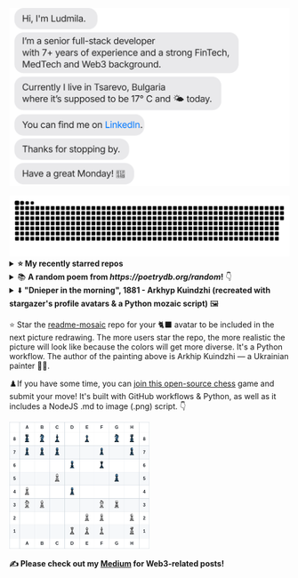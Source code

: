 [![](https://raw.githubusercontent.com/milaabl/milaabl/main/chat.svg)](https://www.linkedin.com/in/ludmila-a-dev/)

<!-- https://github.com/milaabl/milaabl/assets/86361434/c35b0e6f-acf0-435e-920d-b90faa4788ad -->

<img alt="Snake eating my contributions for breakfast🧉" src="https://raw.githubusercontent.com/milaabl/milaabl-readme/preview/github-contribution-grid-snake.svg" />

<details>
<summary>
  <strong>⭐ My recently starred repos </strong>
</summary>
  
<!-- Starred repos start -->
| Name | Url | Stars | Description |
| --- | --- |  --- |  --- |
| b-hristov/b-hristov|https://github.com/b-hristov/b-hristov|1||
| CloverGit/CloverGit|https://github.com/CloverGit/CloverGit|4||
| TatevKaren/TatevKaren-data-science-portfolio|https://github.com/TatevKaren/TatevKaren-data-science-portfolio|50|Data Science Portfolio of Tatev Karen Aslanyan including Case Studies and Research Projects that I have completed that solve business problems or introduce new products. Case Study papers, codes, and additional resources are all included.|
| PiotrRut/elonmusk-twitter-notifier|https://github.com/PiotrRut/elonmusk-twitter-notifier|59|AI driven e-mail notifier for tweets mentioning stock from Elon Musk 📈|
| Vendicated/Vencord|https://github.com/Vendicated/Vencord|5399|The cutest Discord client mod|
| yeoman/yo|https://github.com/yeoman/yo|3749|CLI tool for running Yeoman generators|
| matter-labs/zksync-era|https://github.com/matter-labs/zksync-era|1257|zkSync era|
| 0age/create2crunch|https://github.com/0age/create2crunch|388|A Rust program for finding salts that create gas-efficient Ethereum addresses via CREATE2.|
| joshstevens19/ethereum-multicall|https://github.com/joshstevens19/ethereum-multicall|314|Ability to call many ethereum constant function calls in 1 JSONRPC request|
| threshold-network/token-dashboard|https://github.com/threshold-network/token-dashboard|21||
| LimeChain/mongoose-immutable-plugin|https://github.com/LimeChain/mongoose-immutable-plugin|2|Mongoose plugin guarding fields from modifications|
| ankitects/anki|https://github.com/ankitects/anki|16091|Anki's shared backend and web components, and the Qt frontend|
| lightningnetwork/lnd|https://github.com/lightningnetwork/lnd|7312|Lightning Network Daemon ⚡️|
| CoNarrative/mongo-immutable|https://github.com/CoNarrative/mongo-immutable|10|Immutable MongoDB.|
| lightningdevkit/rust-lightning|https://github.com/lightningdevkit/rust-lightning|1038|A highly modular Bitcoin Lightning library written in Rust. It's rust-lightning, not Rusty's Lightning!|
| node-lightning/node-lightning|https://github.com/node-lightning/node-lightning|128|Bitcoin Lighting Network implemented in Node.js|
| OpenZeppelin/openzeppelin-contracts-upgradeable|https://github.com/OpenZeppelin/openzeppelin-contracts-upgradeable|909|Upgradeable variant of OpenZeppelin Contracts, meant for use in upgradeable contracts. |
| dapphub/ds-test|https://github.com/dapphub/ds-test|194|Assertions, equality checks and other test helpers|
| hbarcelos/forge-multi-version|https://github.com/hbarcelos/forge-multi-version|23|Using forge with multiple solc versions|
| threshold-network/merkle-distribution|https://github.com/threshold-network/merkle-distribution|1|Threshold Network rewards generation and distribution|
| nucypher/nucypher-contracts|https://github.com/nucypher/nucypher-contracts|14|Ethereum contracts supporting TACo applications on the Threshold Network.|
| keep-network/tbtc-v2|https://github.com/keep-network/tbtc-v2|40|Trustlessly tokenized Bitcoin on Ethereum, version 2|
| TotallyMaliciousCryptoBro/TotallyMaliciousCryptoBro|https://github.com/TotallyMaliciousCryptoBro/TotallyMaliciousCryptoBro|4||
| ethereum/EIPs|https://github.com/ethereum/EIPs|12231|The Ethereum Improvement Proposal repository|
| pcaversaccio/reentrancy-attacks|https://github.com/pcaversaccio/reentrancy-attacks|1093|A chronological and (hopefully) complete list of reentrancy attacks to date.|
| StableLib/stablelib|https://github.com/StableLib/stablelib|148|A stable library of useful TypeScript/JavaScript code|
| snappyjs/node-request-queue|https://github.com/snappyjs/node-request-queue|8|A utility to queue up a number requests to be executed in parallel batches with possible waitTime between them.|
| TP-Lab/tp-js-sdk|https://github.com/TP-Lab/tp-js-sdk|185|TokenPocket JS API for Dapp of ETH, IOST, TRON, COSMOS, SOLANA, EOS etc. (mobile only)|
| petr-hejda/solidity-merkle-airdrop|https://github.com/petr-hejda/solidity-merkle-airdrop|3|Example implementation of ERC20 token airdrop using merkle tree|
| MetaMask/KeyringController|https://github.com/MetaMask/KeyringController|215|A module for managing groups of Ethereum accounts and using them.|

<!-- Starred repos end -->

</details>

<details>
  <summary>📚 <strong>A random poem from <em>https://poetrydb.org/random</em>!</strong> 👇 </summary>

<!-- Start poem -->
# 💮 Hyperion by *John Keats*

<p>
    BOOK I<br/><br/>     Deep in the shady sadness of a vale<br/>Far sunken from the healthy breath of morn,<br/>Far from the fiery noon, and eve's one star,<br/>Sat gray-hair'd Saturn, quiet as a stone,<br/>Still as the silence round about his lair;<br/>Forest on forest hung above his head<br/>Like cloud on cloud. No stir of air was there,<br/>Not so much life as on a summer's day<br/>Robs not one light seed from the feather'd grass,<br/>But where the dead leaf fell, there did it rest.<br/>A stream went voiceless by, still deadened more<br/>By reason of his fallen divinity<br/>Spreading a shade: the Naiad 'mid her reeds<br/>Press'd her cold finger closer to her lips.<br/><br/>     Along the margin-sand large foot-marks went,<br/>No further than to where his feet had stray'd,<br/>And slept there since.  Upon the sodden ground<br/>His old right hand lay nerveless, listless, dead,<br/>Unsceptred; and his realmless eyes were closed;<br/>While his bow'd head seem'd list'ning to the Earth,<br/>His ancient mother, for some comfort yet.<br/><br/>     It seem'd no force could wake him from his place;<br/>But there came one, who with a kindred hand<br/>Touch'd his wide shoulders, after bending low<br/>With reverence, though to one who knew it not.<br/>She was a Goddess of the infant world;<br/>By her in stature the tall Amazon<br/>Had stood a pigmy's height: she would have ta'en<br/>Achilles by the hair and bent his neck;<br/>Or with a finger stay'd Ixion's wheel.<br/>Her face was large as that of Memphian sphinx,<br/>Pedestal'd haply in a palace court,<br/>When sages look'd to Egypt for their lore.<br/>But oh! how unlike marble was that face:<br/>How beautiful, if sorrow had not made<br/>Sorrow more beautiful than Beauty's self.<br/>There was a listening fear in her regard,<br/>As if calamity had but begun;<br/>As if the vanward clouds of evil days<br/>Had spent their malice, and the sullen rear<br/>Was with its stored thunder labouring up.<br/>One hand she press'd upon that aching spot<br/>Where beats the human heart, as if just there,<br/>Though an immortal, she felt cruel pain:<br/>The other upon Saturn's bended neck<br/>She laid, and to the level of his ear<br/>Leaning with parted lips, some words she spake<br/>In solemn tenor and deep organ tone:<br/>Some mourning words, which in our feeble tongue<br/>Would come in these like accents; O how frail<br/>To that large utterance of the early Gods!<br/>"Saturn, look up!---though wherefore, poor old King?<br/>I have no comfort for thee, no not one:<br/>I cannot say, 'O wherefore sleepest thou?'<br/>For heaven is parted from thee, and the earth<br/>Knows thee not, thus afflicted, for a God;<br/>And ocean too, with all its solemn noise,<br/>Has from thy sceptre pass'd; and all the air<br/>Is emptied of thine hoary majesty.<br/>Thy thunder, conscious of the new command,<br/>Rumbles reluctant o'er our fallen house;<br/>And thy sharp lightning in unpractised hands<br/>Scorches and burns our once serene domain.<br/>O aching time! O moments big as years!<br/>All as ye pass swell out the monstrous truth,<br/>And press it so upon our weary griefs<br/>That unbelief has not a space to breathe.<br/>Saturn, sleep on:---O thoughtless, why did I<br/>Thus violate thy slumbrous solitude?<br/>Why should I ope thy melancholy eyes?<br/>Saturn, sleep on! while at thy feet I weep."<br/><br/>     As when, upon a tranced summer-night,<br/>Those green-rob'd senators of mighty woods,<br/>Tall oaks, branch-charmed by the earnest stars,<br/>Dream, and so dream all night without a stir,<br/>Save from one gradual solitary gust<br/>Which comes upon the silence, and dies off,<br/>As if the ebbing air had but one wave;<br/>So came these words and went; the while in tears<br/>She touch'd her fair large forehead to the ground,<br/>Just where her fallen hair might be outspread<br/>A soft and silken mat for Saturn's feet.<br/>One moon, with alteration slow, had shed<br/>Her silver seasons four upon the night,<br/>And still these two were postured motionless,<br/>Like natural sculpture in cathedral cavern;<br/>The frozen God still couchant on the earth,<br/>And the sad Goddess weeping at his feet:<br/>Until at length old Saturn lifted up<br/>His faded eyes, and saw his kingdom gone,<br/>And all the gloom and sorrow ofthe place,<br/>And that fair kneeling Goddess; and then spake,<br/>As with a palsied tongue, and while his beard<br/>Shook horrid with such aspen-malady:<br/>"O tender spouse of gold Hyperion,<br/>Thea, I feel thee ere I see thy face;<br/>Look up, and let me see our doom in it;<br/>Look up, and tell me if this feeble shape<br/>Is Saturn's; tell me, if thou hear'st the voice<br/>Of Saturn; tell me, if this wrinkling brow,<br/>Naked and bare of its great diadem,<br/>Peers like the front of Saturn? Who had power<br/>To make me desolate? Whence came the strength?<br/>How was it nurtur'd to such bursting forth,<br/>While Fate seem'd strangled in my nervous grasp?<br/>But it is so; and I am smother'd up,<br/>And buried from all godlike exercise<br/>Of influence benign on planets pale,<br/>Of admonitions to the winds and seas,<br/>Of peaceful sway above man's harvesting,<br/>And all those acts which Deity supreme<br/>Doth ease its heart of love in.---I am gone<br/>Away from my own bosom: I have left<br/>My strong identity, my real self,<br/>Somewhere between the throne, and where I sit<br/>Here on this spot of earth. Search, Thea, search!<br/>Open thine eyes eterne, and sphere them round<br/>Upon all space: space starr'd, and lorn of light;<br/>Space region'd with life-air; and barren void;<br/>Spaces of fire, and all the yawn of hell.---<br/>Search, Thea, search! and tell me, if thou seest<br/>A certain shape or shadow, making way<br/>With wings or chariot fierce to repossess<br/>A heaven he lost erewhile: it must---it must<br/>Be of ripe progress---Saturn must be King.<br/>Yes, there must be a golden victory;<br/>There must be Gods thrown down, and trumpets blown<br/>Of triumph calm, and hymns of festival<br/>Upon the gold clouds metropolitan,<br/>Voices of soft proclaim, and silver stir<br/>Of strings in hollow shells; and there shall be<br/>Beautiful things made new, for the surprise<br/>Of the sky-children; I will give command:<br/>Thea! Thea! Thea! where is Saturn?"<br/>This passion lifted him upon his feet,<br/>And made his hands to struggle in the air,<br/>His Druid locks to shake and ooze with sweat,<br/>His eyes to fever out, his voice to cease.<br/>He stood, and heard not Thea's sobbing deep;<br/>A little time, and then again he snatch'd<br/>Utterance thus.---"But cannot I create?<br/>Cannot I form? Cannot I fashion forth<br/>Another world, another universe,<br/>To overbear and crumble this to nought?<br/>Where is another Chaos? Where?"---That word<br/>Found way unto Olympus, and made quake<br/>The rebel three.---Thea was startled up,<br/>And in her bearing was a sort of hope,<br/>As thus she quick-voic'd spake, yet full of awe.<br/><br/>     "This cheers our fallen house: come to our friends,<br/>O Saturn! come away, and give them heart;<br/>I know the covert, for thence came I hither."<br/>Thus brief; then with beseeching eyes she went<br/>With backward footing through the shade a space:<br/>He follow'd, and she turn'd to lead the way<br/>Through aged boughs, that yielded like the mist<br/>Which eagles cleave upmounting from their nest.<br/><br/>     Meanwhile in other realms big tears were shed,<br/>More sorrow like to this, and such like woe,<br/>Too huge for mortal tongue or pen of scribe:<br/>The Titans fierce, self-hid, or prison-bound,<br/>Groan'd for the old allegiance once more,<br/>And listen'd in sharp pain for Saturn's voice.<br/>But one of the whole mammoth-brood still kept<br/>His sov'reigny, and rule, and majesy;---<br/>Blazing Hyperion on his orbed fire<br/>Still sat, still snuff'd the incense, teeming up<br/>From man to the sun's God: yet unsecure:<br/>For as among us mortals omens drear<br/>Fright and perplex, so also shuddered he---<br/>Not at dog's howl, or gloom-bird's hated screech,<br/>Or the familiar visiting of one<br/>Upon the first toll of his passing-bell,<br/>Or prophesyings of the midnight lamp;<br/>But horrors, portion'd to a giant nerve,<br/>Oft made Hyperion ache.  His palace bright,<br/>Bastion'd with pyramids of glowing gold,<br/>And touch'd with shade of bronzed obelisks,<br/>Glar'd a blood-red through all its thousand courts,<br/>Arches, and domes, and fiery galleries;<br/>And all its curtains of Aurorian clouds<br/>Flush'd angerly: while sometimes eagles' wings,<br/>Unseen before by Gods or wondering men,<br/>Darken'd the place; and neighing steeds were heard<br/>Not heard before by Gods or wondering men.<br/>Also, when he would taste the spicy wreaths<br/>Of incense, breath'd aloft from sacred hills,<br/>Instead of sweets, his ample palate took<br/>Savor of poisonous brass and metal sick:<br/>And so, when harbor'd in the sleepy west,<br/>After the full completion of fair day,---<br/>For rest divine upon exalted couch,<br/>And slumber in the arms of melody,<br/>He pac'd away the pleasant hours of ease<br/>With stride colossal, on from hall to hall;<br/>While far within each aisle and deep recess,<br/>His winged minions in close clusters stood,<br/>Amaz'd and full offear; like anxious men<br/>Who on wide plains gather in panting troops,<br/>When earthquakes jar their battlements and towers.<br/>Even now, while Saturn, rous'd from icy trance,<br/>Went step for step with Thea through the woods,<br/>Hyperion, leaving twilight in the rear,<br/>Came slope upon the threshold of the west;<br/>Then, as was wont, his palace-door flew ope<br/>In smoothest silence, save what solemn tubes,<br/>Blown by the serious Zephyrs, gave of sweet<br/>And wandering sounds, slow-breathed melodies;<br/>And like a rose in vermeil tint and shape,<br/>In fragrance soft, and coolness to the eye,<br/>That inlet to severe magnificence<br/>Stood full blown, for the God to enter in.<br/><br/>     He enter'd, but he enter'd full of wrath;<br/>His flaming robes stream'd out beyond his heels,<br/>And gave a roar, as if of earthly fire,<br/>That scar'd away the meek ethereal Hours<br/>And made their dove-wings tremble. On he flared<br/>From stately nave to nave, from vault to vault,<br/>Through bowers of fragrant and enwreathed light,<br/>And diamond-paved lustrous long arcades,<br/>Until he reach'd the great main cupola;<br/>There standing fierce beneath, he stampt his foot,<br/>And from the basements deep to the high towers<br/>Jarr'd his own golden region; and before<br/>The quavering thunder thereupon had ceas'd,<br/>His voice leapt out, despite of godlike curb,<br/>To this result: "O dreams of day and night!<br/>O monstrous forms! O effigies of pain!<br/>O spectres busy in a cold, cold gloom!<br/>O lank-eared phantoms of black-weeded pools!<br/>Why do I know ye? why have I seen ye? why<br/>Is my eternal essence thus distraught<br/>To see and to behold these horrors new?<br/>Saturn is fallen, am I too to fall?<br/>Am I to leave this haven of my rest,<br/>This cradle of my glory, this soft clime,<br/>This calm luxuriance of blissful light,<br/>These crystalline pavilions, and pure fanes,<br/>Of all my lucent empire?  It is left<br/>Deserted, void, nor any haunt of mine.<br/>The blaze, the splendor, and the symmetry,<br/>I cannot see but darkness, death, and darkness.<br/>Even here, into my centre of repose,<br/>The shady visions come to domineer,<br/>Insult, and blind, and stifle up my pomp.---<br/>Fall!---No, by Tellus and her briny robes!<br/>Over the fiery frontier of my realms<br/>I will advance a terrible right arm<br/>Shall scare that infant thunderer, rebel Jove,<br/>And bid old Saturn take his throne again."---<br/>He spake, and ceas'd, the while a heavier threat<br/>Held struggle with his throat but came not forth;<br/>For as in theatres of crowded men<br/>Hubbub increases more they call out "Hush!"<br/>So at Hyperion's words the phantoms pale<br/>Bestirr'd themselves, thrice horrible and cold;<br/>And from the mirror'd level where he stood<br/>A mist arose, as from a scummy marsh.<br/>At this, through all his bulk an agony<br/>Crept gradual, from the feet unto the crown,<br/>Like a lithe serpent vast and muscular<br/>Making slow way, with head and neck convuls'd<br/>From over-strained might.  Releas'd, he fled<br/>To the eastern gates, and full six dewy hours<br/>Before the dawn in season due should blush,<br/>He breath'd fierce breath against the sleepy portals,<br/>Clear'd them of heavy vapours, burst them wide<br/>Suddenly on the ocean's chilly streams.<br/>The planet orb of fire, whereon he rode<br/>Each day from east to west the heavens through,<br/>Spun round in sable curtaining of clouds;<br/>Not therefore veiled quite, blindfold, and hid,<br/>But ever and anon the glancing spheres,<br/>Circles, and arcs, and broad-belting colure,<br/>Glow'd through, and wrought upon the muffling dark<br/>Sweet-shaped lightnings from the nadir deep<br/>Up to the zenith,---hieroglyphics old,<br/>Which sages and keen-eyed astrologers<br/>Then living on the earth, with laboring thought<br/>Won from the gaze of many centuries:<br/>Now lost, save what we find on remnants huge<br/>Of stone, or rnarble swart; their import gone,<br/>Their wisdom long since fled.---Two wings this orb<br/>Possess'd for glory, two fair argent wings,<br/>Ever exalted at the God's approach:<br/>And now, from forth the gloom their plumes immense<br/>Rose, one by one, till all outspreaded were;<br/>While still the dazzling globe maintain'd eclipse,<br/>Awaiting for Hyperion's command.<br/>Fain would he have commanded, fain took throne<br/>And bid the day begin, if but for change.<br/>He might not:---No, though a primeval God:<br/>The sacred seasons might not be disturb'd.<br/>Therefore the operations of the dawn<br/>Stay'd in their birth, even as here 'tis told.<br/>Those silver wings expanded sisterly,<br/>Eager to sail their orb; the porches wide<br/>Open'd upon the dusk demesnes of night<br/>And the bright Titan, phrenzied with new woes,<br/>Unus'd to bend, by hard compulsion bent<br/>His spirit to the sorrow of the time;<br/>And all along a dismal rack of clouds,<br/>Upon the boundaries of day and night,<br/>He stretch'd himself in grief and radiance faint.<br/>There as he lay, the Heaven with its stars<br/>Look'd down on him with pity, and the voice<br/>Of Coelus, from the universal space,<br/>Thus whisper'd low and solemn in his ear:<br/>"O brightest of my children dear, earth-born<br/>And sky-engendered, son of mysteries<br/>All unrevealed even to the powers<br/>Which met at thy creating; at whose joys<br/>And palpitations sweet, and pleasures soft,<br/>I, Coelus, wonder, how they came and whence;<br/>And at the fruits thereof what shapes they be,<br/>Distinct, and visible; symbols divine,<br/>Manifestations of that beauteous life<br/>Diffus'd unseen throughout eternal space:<br/>Of these new-form'd art thou, O brightest child!<br/>Of these, thy brethren and the Goddesses!<br/>There is sad feud among ye, and rebellion<br/>Of son against his sire.  I saw him fall,<br/>I saw my first-born tumbled from his throne!<br/>To me his arms were spread, to me his voice<br/>Found way from forth the thunders round his head!<br/>Pale wox I, and in vapours hid my face.<br/>Art thou, too, near such doom? vague fear there is:<br/>For I have seen my sons most unlike Gods.<br/>Divine ye were created, and divine<br/>In sad demeanour, solemn, undisturb'd,<br/>Unruffled, like high Gods, ye liv'd and ruled:<br/>Now I behold in you fear, hope, and wrath;<br/>Actions of rage and passion; even as<br/>I see them, on the mortal world beneath,<br/>In men who die.---This is the grief, O son!<br/>Sad sign of ruin, sudden dismay, and fall!<br/>Yet do thou strive; as thou art capable,<br/>As thou canst move about, an evident God;<br/>And canst oppose to each malignant hour<br/>Ethereal presence:---I am but a voice;<br/>My life is but the life of winds and tides,<br/>No more than winds and tides can I avail:---<br/>But thou canst.---Be thou therefore in the van<br/>Of circumstance; yea, seize the arrow's barb<br/>Before the tense string murmur.---To the earth!<br/>For there thou wilt find Saturn, and his woes.<br/>Meantime I will keep watch on thy bright sun,<br/>And of thy seasons be a careful nurse."---<br/>Ere half this region-whisper had come down,<br/>Hyperion arose, and on the stars<br/>Lifted his curved lids, and kept them wide<br/>Until it ceas'd; and still he kept them wide:<br/>And still they were the same bright, patient stars.<br/>Then with a slow incline of his broad breast,<br/>Like to a diver in the pearly seas,<br/>Forward he stoop'd over the airy shore,<br/>And plung'd all noiseless into the deep night.<br/><br/><br/>BOOK II<br/><br/>Just at the self-same beat of Time's wide wings<br/>Hyperion slid into the rustled air,<br/>And Saturn gain'd with Thea that sad place<br/>Where Cybele and the bruised Titans mourn'd.<br/>It was a den where no insulting light<br/>Could glimmer on their tears; where their own groans<br/>They felt, but heard not, for the solid roar<br/>Of thunderous waterfalls and torrents hoarse,<br/>Pouring a constant bulk, uncertain where.<br/>Crag jutting forth to crag, and rocks that seem'd<br/>Ever as if just rising from a sleep,<br/>Forehead to forehead held their monstrous horns;<br/>And thus in thousand hugest phantasies<br/>Made a fit roofing to this nest of woe.<br/>Instead of thrones, hard flint they sat upon,<br/>Couches of rugged stone, and slaty ridge<br/>Stubborn'd with iron.  All were not assembled:<br/>Some chain'd in torture, and some wandering.<br/>Caus, and Gyges, and Briareus,<br/>Typhon, and Dolor, and Porphyrion,<br/>With many more, the brawniest in assault,<br/>Were pent in regions of laborious breath;<br/>Dungeon'd in opaque element, to keep<br/>Their clenched teeth still clench'd, and all their limbs<br/>Lock'd up like veins of metal, crampt and screw'd;<br/>Without a motion, save of their big hearts<br/>Heaving in pain, and horribly convuls'd<br/>With sanguine feverous boiling gurge of pulse.<br/>Mnemosyne was straying in the world;<br/>Far from her moon had Phoebe wandered;<br/>And many else were free to roam abroad,<br/>But for the main, here found they covert drear.<br/>Scarce images of life, one here, one there,<br/>Lay vast and edgeways; like a dismal cirque<br/>Of Druid stones, upon a forlorn moor,<br/>When the chill rain begins at shut of eve,<br/>In dull November, and their chancel vault,<br/>The Heaven itself, is blinded throughout night.<br/>Each one kept shroud, nor to his neighbour gave<br/>Or word, or look, or action of despair.<br/>Creus was one; his ponderous iron mace<br/>Lay by him, and a shatter'd rib of rock<br/>Told of his rage, ere he thus sank and pined.<br/>Iapetus another; in his grasp,<br/>A serpent's plashy neck; its barbed tongue<br/>Squeez'd from the gorge, and all its uncurl'd length<br/>Dead: and because the creature could not spit<br/>Its poison in the eyes of conquering Jove.<br/>Next Cottus: prone he lay, chin uppermost,<br/>As though in pain; for still upon the flint<br/>He ground severe his skull, with open mouth<br/>And eyes at horrid working.  Nearest him<br/>Asia, born of most enormous Caf,<br/>Who cost her mother Tellus keener pangs,<br/>Though feminine, than any of her sons:<br/>More thought than woe was in her dusky face,<br/>For she was prophesying of her glory;<br/>And in her wide imagination stood<br/>Palm-shaded temples, and high rival fanes<br/>By Oxus or in Ganges' sacred isles.<br/>Even as Hope upon her anchor leans,<br/>So leant she, not so fair, upon a tusk<br/>Shed from the broadest of her elephants.<br/>Above her, on a crag's uneasy shelve,<br/>Upon his elbow rais'd, all prostrate else,<br/>Shadow'd Enceladus; once tame and mild<br/>As grazing ox unworried in the meads;<br/>Now tiger-passion'd, lion-thoughted, wroth,<br/>He meditated, plotted, and even now<br/>Was hurling mountains in that second war,<br/>Not long delay'd, that scar'd the younger Gods<br/>To hide themselves in forms of beast and bird.<br/>Not far hence Atlas; and beside him prone<br/>Phorcus, the sire of Gorgons.  Neighbour'd close<br/>Oceanus, and Tethys, in whose lap<br/>Sobb'd Clymene among her tangled hair.<br/>In midst of all lay Themis, at the feet<br/>Of Ops the queen; all clouded round from sight,<br/>No shape distinguishable, more than when<br/>Thick night confounds the pine-tops with the clouds:<br/>And many else whose names may not be told.<br/>For when the Muse's wings are air-ward spread,<br/>Who shall delay her flight? And she must chaunt<br/>Of Saturn, and his guide, who now had climb'd<br/>With damp and slippery footing from a depth<br/>More horrid still. Above a sombre cliff<br/>Their heads appear'd, and up their stature grew<br/>Till on the level height their steps found ease:<br/>Then Thea spread abroad her trembling arms<br/>Upon the precincts of this nest of pain,<br/>And sidelong fix'd her eye on Saturn's face:<br/>There saw she direst strife; the supreme God<br/>At war with all the frailty of grief,<br/>Of rage, of fear, anxiety, revenge,<br/>Remorse, spleen, hope, but most of all despair.<br/>Against these plagues he strove in vain; for Fate<br/>Had pour'd a mortal oil upon his head,<br/>A disanointing poison: so that Thea,<br/>Affrighted, kept her still, and let him pass<br/>First onwards in, among the fallen tribe.<br/><br/>     As with us mortal men, the laden heart<br/>Is persecuted more, and fever'd more,<br/>When it is nighing to the mournful house<br/>Where other hearts are sick of the same bruise;<br/>So Saturn, as he walk'd into the midst,<br/>Felt faint, and would have sunk among the rest,<br/>But that he met Enceladus's eye,<br/>Whose mightiness, and awe of him, at once<br/>Came like an inspiration; and he shouted,<br/>"Titans, behold your God!" at which some groan'd;<br/>Some started on their feet; some also shouted;<br/>Some wept, some wail'd, all bow'd with reverence;<br/>And Ops, uplifting her black folded veil,<br/>Show'd her pale cheeks, and all her forehead wan,<br/>Her eye-brows thin and jet, and hollow eyes.<br/>There is a roaring in the bleak-grown pines<br/>When Winter lifts his voice; there is a noise<br/>Among immortals when a God gives sign,<br/>With hushing finger, how he means to load<br/>His tongue with the filll weight of utterless thought,<br/>With thunder, and with music, and with pomp:<br/>Such noise is like the roar of bleak-grown pines;<br/>Which, when it ceases in this mountain'd world,<br/>No other sound succeeds; but ceasing here,<br/>Among these fallen, Saturn's voice therefrom<br/>Grew up like organ, that begins anew<br/>Its strain, when other harmonies, stopt short,<br/>Leave the dinn'd air vibrating silverly.<br/>Thus grew it up---"Not in my own sad breast,<br/>Which is its own great judge and searcher out,<br/>Can I find reason why ye should be thus:<br/>Not in the legends of the first of days,<br/>Studied from that old spirit-leaved book<br/>Which starry Uranus with finger bright<br/>Sav'd from the shores of darkness, when the waves<br/>Low-ebb'd still hid it up in shallow gloom;---<br/>And the which book ye know I ever kept<br/>For my firm-based footstool:---Ah, infirm!<br/>Not there, nor in sign, symbol, or portent<br/>Of element, earth, water, air, and fire,---<br/>At war, at peace, or inter-quarreling<br/>One against one, or two, or three, or all<br/>Each several one against the other three,<br/>As fire with air loud warring when rain-floods<br/>Drown both, and press them both against earth's face,<br/>Where, finding sulphur, a quadruple wrath<br/>Unhinges the poor world;---not in that strife,<br/>Wherefrom I take strange lore, and read it deep,<br/>Can I find reason why ye should be thus:<br/>No, nowhere can unriddle, though I search,<br/>And pore on Nature's universal scroll<br/>Even to swooning, why ye, Divinities,<br/>The first-born of all shap'd and palpable Gods,<br/>Should cower beneath what, in comparison,<br/>Is untremendous might. Yet ye are here,<br/>O'erwhelm'd, and spurn'd, and batter'd, ye are here!<br/>O Titans, shall I say 'Arise!'---Ye groan:<br/>Shall I say 'Crouch!'---Ye groan. What can I then?<br/>O Heaven wide! O unseen parent dear!<br/>What can I? Tell me, all ye brethren Gods,<br/>How we can war, how engine our great wrath!<br/>O speak your counsel now, for Saturn's ear<br/>Is all a-hunger'd. Thou, Oceanus,<br/>Ponderest high and deep; and in thy face<br/>I see, astonied, that severe content<br/>Which comes of thought and musing: give us help!"<br/><br/>     So ended Saturn; and the God of the sea,<br/>Sophist and sage, from no Athenian grove,<br/>But cogitation in his watery shades,<br/>Arose, with locks not oozy, and began,<br/>In murmurs, which his first-endeavouring tongue<br/>Caught infant-like from the far-foamed sands.<br/>"O ye, whom wrath consumes!  who, passion-stung,<br/>Writhe at defeat, and nurse your agonies!<br/>Shut up your senses, stifle up your ears,<br/>My voice is not a bellows unto ire.<br/>Yet listen, ye who will, whilst I bring proof<br/>How ye, perforce, must be content to stoop:<br/>And in the proof much comfort will I give,<br/>If ye will take that comfort in its truth.<br/>We fall by course of Nature's law, not force<br/>Of thunder, or of Jove. Great Saturn, thou<br/>Hast sifted well the atom-universe;<br/>But for this reason, that thou art the King,<br/>And only blind from sheer supremacy,<br/>One avenue was shaded from thine eyes,<br/>Through which I wandered to eternal truth.<br/>And first, as thou wast not the first of powers,<br/>So art thou not the last; it cannot be:<br/>Thou art not the beginning nor the end.<br/>From Chaos and parental Darkness came<br/>Light, the first fruits of that intestine broil,<br/>That sullen ferment, which for wondrous ends<br/>Was ripening in itself.  The ripe hour came,<br/>And with it Light, and Light, engendering<br/>Upon its own producer, forthwith touch'd<br/>The whole enormous matter into life.<br/>Upon that very hour, our parentage,<br/>The Heavens and the Earth, were manifest:<br/>Then thou first born, and we the giant race,<br/>Found ourselves ruling new and beauteous realms.<br/>Now comes the pain of truth, to whom 'tis pain;<br/>O folly! for to bear all naked truths,<br/>And to envisage circumstance, all calm,<br/>That is the top of sovereignty.  Mark well!<br/>As Heaven and Earth are fairer, fairer far<br/>Than Chaos and blank Darkness, though once chiefs;<br/>And as we show beyond that Heaven and Earth<br/>In form and shape compact and beautiful,<br/>In will, in action free, companionship,<br/>And thousand other signs of purer life;<br/>So on our heels a fresh perfection treads,<br/>A power more strong in beauty, born of us<br/>And fated to excel us, as we pass<br/>In glory that old Darkness: nor are we<br/>Thereby more conquer'd, than by us the rule<br/>Of shapeless Chaos. Say, doth the dull soil<br/>Quarrel with the proud forests it hath fed,<br/>And feedeth still, more comely than itself?<br/>Can it deny the chiefdom of green groves?<br/>Or shall the tree be envious of the dove<br/>Because it cooeth, and hath snowy wings<br/>To wander wherewithal and find its joys?<br/>We are such forest-trees, and our fair boughs<br/>Have bred forth, not pale solitary doves,<br/>But eagles golden-feather'd, who do tower<br/>Above us in their beauty, and must reign<br/>In right thereof; for 'tis the eternal law<br/>That first in beauty should be first in might:<br/>Yea, by that law, another race may drive<br/>Our conquerors to mourn as we do now.<br/>Have ye beheld the young God of the seas,<br/>My dispossessor? Have ye seen his face?<br/>Have ye beheld his chariot, foam'd along<br/>By noble winged creatures he hath made?<br/>I saw him on the calmed waters scud,<br/>With such a glow of beauty in his eyes,<br/>That it enforc'd me to bid sad farewell<br/>To all my empire: farewell sad I took,<br/>And hither came, to see how dolorous fate<br/>Had wrought upon ye; and how I might best<br/>Give consolation in this woe extreme.<br/>Receive the truth, and let it be your balm."<br/><br/>     Whether through pos'd conviction, or disdain,<br/>They guarded silence, when Oceanus<br/>Left murmuring, what deepest thought can tell?<br/>But so it was, none answer'd for a space,<br/>Save one whom none regarded, Clymene;<br/>And yet she answer'd not, only complain'd,<br/>With hectic lips, and eyes up-looking mild,<br/>Thus wording timidly among the fierce:<br/>"O Father! I am here the simplest voice,<br/>And all my knowledge is that joy is gone,<br/>And this thing woe crept in among our hearts,<br/>There to remain for ever, as I fear:<br/>I would not bode of evil, if I thought<br/>So weak a creature could turn off the help<br/>Which by just right should come of mighty Gods;<br/>Yet let me tell my sorrow, let me tell<br/>Of what I heard, and how it made me weep,<br/>And know that we had parted from all hope.<br/>I stood upon a shore, a pleasant shore,<br/>Where a sweet clime was breathed from a land<br/>Of fragrance, quietness, and trees, and flowers.<br/>Full of calm joy it was, as I of grief;<br/>Too full of joy and soft delicious warmth;<br/>So that I felt a movement in my heart<br/>To chide, and to reproach that solitude<br/>With songs of misery, music of our woes;<br/>And sat me down, and took a mouthed shell<br/>And murmur'd into it, and made melody---<br/>O melody no more! for while I sang,<br/>And with poor skill let pass into the breeze<br/>The dull shell's echo, from a bowery strand<br/>Just opposite, an island of the sea,<br/>There came enchantment with the shifting wind,<br/>That did both drown and keep alive my ears.<br/>I threw my shell away upon the sand,<br/>And a wave fill'd it, as my sense was fill'd<br/>With that new blissful golden melody.<br/>A living death was in each gush of sounds,<br/>Each family of rapturous hurried notes,<br/>That fell, one after one, yet all at once,<br/>Like pearl beads dropping sudden from their string:<br/>And then another, then another strain,<br/>Each like a dove leaving its olive perch,<br/>With music wing'd instead of silent plumes,<br/>To hover round my head, and make me sick<br/>Of joy and grief at once.  Grief overcame,<br/>And I was stopping up my frantic ears,<br/>When, past all hindrance of my trembling hands,<br/>A voice came sweeter, sweeter than all tune,<br/>And still it cried, 'Apollo! young Apollo!<br/>The morning-bright Apollo! young Apollo!'<br/>I fled, it follow'd me, and cried 'Apollo!'<br/>O Father, and O Brethren, had ye felt<br/>Those pains of mine; O Saturn, hadst thou felt,<br/>Ye would not call this too indulged tongue<br/>Presumptuous, in thus venturing to be heard."<br/><br/>     So far her voice flow'd on, like timorous brook<br/>That, lingering along a pebbled coast,<br/>Doth fear to meet the sea: but sea it met,<br/>And shudder'd; for the overwhelming voice<br/>Of huge Enceladus swallow'd it in wrath:<br/>The ponderous syllables, like sullen waves<br/>In the half-glutted hollows of reef-rocks,<br/>Came booming thus, while still upon his arm<br/>He lean'd; not rising, from supreme contempt.<br/>"Or shall we listen to the over-wise,<br/>Or to the over-foolish, Giant-Gods?<br/>Not thunderbolt on thunderbolt, till all<br/>That rebel Jove's whole armoury were spent,<br/>Not world on world upon these shoulders piled,<br/>Could agonize me more than baby-words<br/>In midst of this dethronement horrible.<br/>Speak! roar! shout! yell! ye sleepy Titans all.<br/>Do ye forget the blows, the buffets vile?<br/>Are ye not smitten by a youngling arm?<br/>Dost thou forget, sham Monarch of the waves,<br/>Thy scalding in the seas?  What! have I rous'd<br/>Your spleens with so few simple words as these?<br/>O joy! for now I see ye are not lost:<br/>O joy! for now I see a thousand eyes<br/>Wide-glaring for revenge!"---As this he said,<br/>He lifted up his stature vast, and stood,<br/>Still without intermission speaking thus:<br/>"Now ye are flames, I'll tell you how to burn,<br/>And purge the ether of our enemies;<br/>How to feed fierce the crooked stings of fire,<br/>And singe away the swollen clouds of Jove,<br/>Stifling that puny essence in its tent.<br/>O let him feel the evil he hath done;<br/>For though I scorn Oceanus's lore,<br/>Much pain have I for more than loss of realms:<br/>The days of peace and slumbrous calm are fled;<br/>Those days, all innocent of scathing war,<br/>When all the fair Existences of heaven<br/>Carne open-eyed to guess what we would speak:---<br/>That was before our brows were taught to frown,<br/>Before our lips knew else but solemn sounds;<br/>That was before we knew the winged thing,<br/>Victory, might be lost, or might be won.<br/>And be ye mindful that Hyperion,<br/>Our brightest brother, still is undisgraced---<br/>Hyperion, lo! his radiance is here!"<br/><br/>     All eyes were on Enceladus's face,<br/>And they beheld, while still Hyperion's name<br/>Flew from his lips up to the vaulted rocks,<br/>A pallid gleam across his features stern:<br/>Not savage, for he saw full many a God<br/>Wroth as himself.  He look'd upon them all,<br/>And in each face he saw a gleam of light,<br/>But splendider in Saturn's, whose hoar locks<br/>Shone like the bubbling foam about a keel<br/>When the prow sweeps into a midnight cove.<br/>In pale and silver silence they remain'd,<br/>Till suddenly a splendor, like the morn,<br/>Pervaded all the beetling gloomy steeps,<br/>All the sad spaces of oblivion,<br/>And every gulf, and every chasm old,<br/>And every height, and every sullen depth,<br/>Voiceless, or hoarse with loud tormented streams:<br/>And all the everlasting cataracts,<br/>And all the headlong torrents far and near,<br/>Mantled before in darkness and huge shade,<br/>Now saw the light and made it terrible.<br/>It was Hyperion:---a granite peak<br/>His bright feet touch'd, and there he stay'd to view<br/>The misery his brilliance had betray'd<br/>To the most hateful seeing of itself.<br/>Golden his hair of short Numidian curl,<br/>Regal his shape majestic, a vast shade<br/>In midst of his own brightness, like the bulk<br/>Of Memnon's image at the set of sun<br/>To one who travels from the dusking East:<br/>Sighs, too, as mournful as that Memnon's harp<br/>He utter'd, while his hands contemplative<br/>He press'd together, and in silence stood.<br/>Despondence seiz'd again the fallen Gods<br/>At sight of the dejected King of day,<br/>And many hid their faces from the light:<br/>But fierce Enceladus sent forth his eyes<br/>Among the brotherhood; and, at their glare,<br/>Uprose Iapetus, and Creus too,<br/>And Phorcus, sea-born, and together strode<br/>To where he towered on his eminence.<br/>There those four shouted forth old Saturn's name;<br/>Hyperion from the peak loud answered, "Saturn!"<br/>Saturn sat near the Mother of the Gods,<br/>In whose face was no joy, though all the Gods<br/>Gave from their hollow throats the name of "Saturn!"<br/><br/><br/>BOOK III<br/><br/>Thus in altemate uproar and sad peace,<br/>Amazed were those Titans utterly.<br/>O leave them, Muse!  O leave them to their woes;<br/>For thou art weak to sing such tumults dire:<br/>A solitary sorrow best befits<br/>Thy lips, and antheming a lonely grief.<br/>Leave them, O Muse! for thou anon wilt find<br/>Many a fallen old Divinity<br/>Wandering in vain about bewildered shores.<br/>Meantime touch piously the Delphic harp,<br/>And not a wind of heaven but will breathe<br/>In aid soft warble from the Dorian flute;<br/>For lo! 'tis for the Father of all verse.<br/>Flush everything that hath a vermeil hue,<br/>Let the rose glow intense and warm the air,<br/>And let the clouds of even and of morn<br/>Float in voluptuous fleeces o'er the hills;<br/>Let the red wine within the goblet boil,<br/>Cold as a bubbling well; let faint-lipp'd shells,<br/>On sands, or in great deeps, vermilion turn<br/>Through all their labyrinths; and let the maid<br/>Blush keenly, as with some warm kiss surpris'd.<br/>Chief isle of the embowered Cyclades,<br/>Rejoice, O Delos, with thine olives green,<br/>And poplars, and lawn-shading palms, and beech,<br/>In which the Zephyr breathes the loudest song,<br/>And hazels thick, dark-stemm'd beneath the shade:<br/>Apollo is once more the golden theme!<br/>Where was he, when the Giant of the sun<br/>Stood bright, amid the sorrow of his peers?<br/>Together had he left his mother fair<br/>And his twin-sister sleeping in their bower,<br/>And in the morning twilight wandered forth<br/>Beside the osiers of a rivulet,<br/>Full ankle-deep in lilies of the vale.<br/>The nightingale had ceas'd, and a few stars<br/>Were lingering in the heavens, while the thrush<br/>Began calm-throated.  Throughout all the isle<br/>There was no covert, no retired cave,<br/>Unhaunted by the murmurous noise of waves,<br/>Though scarcely heard in many a green recess.<br/>He listen'd, and he wept, and his bright tears<br/>Went trickling down the golden bow he held.<br/>Thus with half-shut suffused eyes he stood,<br/>While from beneath some cumbrous boughs hard by<br/>With solemn step an awful Goddess came,<br/>And there was purport in her looks for him,<br/>Which he with eager guess began to read<br/>Perplex'd, the while melodiously he said:<br/>"How cam'st thou over the unfooted sea?<br/>Or hath that antique mien and robed form<br/>Mov'd in these vales invisible till now?<br/>Sure I have heard those vestments sweeping o'er<br/>The fallen leaves, when I have sat alone<br/>In cool mid-forest.  Surely I have traced<br/>The rustle of those ample skirts about<br/>These grassy solitudes, and seen the flowers<br/>Lift up their heads, as still the whisper pass'd.<br/>Goddess! I have beheld those eyes before,<br/>And their eternal calm, and all that face,<br/>Or I have dream'd."---"Yes," said the supreme shape,<br/>"Thou hast dream'd of me; and awaking up<br/>Didst find a lyre all golden by thy side,<br/>Whose strings touch'd by thy fingers, all the vast<br/>Unwearied ear of the whole universe<br/>Listen'd in pain and pleasure at the birth<br/>Of such new tuneful wonder. Is't not strange<br/>That thou shouldst weep, so gifted? Tell me, youth,<br/>What sorrow thou canst feel; for I am sad<br/>When thou dost shed a tear: explain thy griefs<br/>To one who in this lonely isle hath been<br/>The watcher of thy sleep and hours of life,<br/>From the young day when first thy infant hand<br/>Pluck'd witless the weak flowers, till thine arm<br/>Could bend that bow heroic to all times.<br/>Show thy heart's secret to an ancient Power<br/>Who hath forsaken old and sacred thrones<br/>For prophecies of thee, and for the sake<br/>Of loveliness new born."---Apollo then,<br/>With sudden scrutiny and gloomless eyes,<br/>Thus answer'd, while his white melodious throat<br/>Throbb'd with the syllables.---"Mnemosyne!<br/>Thy name is on my tongue, I know not how;<br/>Why should I tell thee what thou so well seest?<br/>Why should I strive to show what from thy lips<br/>Would come no mystery? For me, dark, dark,<br/>And painful vile oblivion seals my eyes:<br/>I strive to search wherefore I am so sad,<br/>Until a melancholy numbs my limbs;<br/>And then upon the grass I sit, and moan,<br/>Like one who once had wings.---O why should I<br/>Feel curs'd and thwarted, when the liegeless air<br/>Yields to my step aspirant? why should I<br/>Spurn the green turf as hateful to my feet?<br/>Goddess benign, point forth some unknown thing:<br/>Are there not other regions than this isle?<br/>What are the stars? There is the sun, the sun!<br/>And the most patient brilliance of the moon!<br/>And stars by thousands!  Point me out the way<br/>To any one particular beauteous star,<br/>And I will flit into it with my lyre,<br/>And make its silvery splendor pant with bliss.<br/>I have heard the cloudy thunder: Where is power?<br/>Whose hand, whose essence, what divinity<br/>Makes this alarum in the elements,<br/>While I here idle listen on the shores<br/>In fearless yet in aching ignorance?<br/>O tell me, lonely Goddess, by thy harp,<br/>That waileth every morn and eventide,<br/>Tell me why thus I rave about these groves!<br/>Mute thou remainest---Mute! yet I can read<br/>A wondrous lesson in thy silent face:<br/>Knowledge enormous makes a God of me.<br/>Names, deeds, gray legends, dire events, rebellions,<br/>Majesties, sovran voices, agonies,<br/>Creations and destroyings, all at once<br/>Pour into the wide hollows of my brain,<br/>And deify me, as if some blithe wine<br/>Or bright elixir peerless I had drunk,<br/>And so become immortal."---Thus the God,<br/>While his enkindled eyes, with level glance<br/>Beneath his white soft temples, steadfast kept<br/>Trembling with light upon Mnemosyne.<br/>Soon wild commotions shook him, and made flush<br/>All the immortal fairness of his limbs;<br/>Most like the struggle at the gate of death;<br/>Or liker still to one who should take leave<br/>Of pale immortal death, and with a pang<br/>As hot as death's is chill, with fierce convulse<br/>Die into life: so young Apollo anguish'd:<br/>His very hair, his golden tresses famed,<br/>Kept undulation round his eager neck.<br/>During the pain Mnemosyne upheld<br/>Her arms as one who prophesied. At length<br/>Apollo shriek'd;---and lo! from all his limbs<br/>Celestial.
</p>

***
<!-- End poem -->
</details>

<details>
<summary>
  ⬇️ <strong>"Dnieper in the morning", 1881 - Arkhyp Kuindzhi (recreated with stargazer's profile avatars & a Python mozaic script)</strong> 🖼️
</summary>

<img width="49%" src="https://raw.githubusercontent.com/milaabl/readme-mosaic/main/data/input.jpg" alt="Original picture"/>
<img width="49%" src="https://raw.githubusercontent.com/milaabl/readme-mosaic/main/data/output.jpg" alt="Output picture"/>
<img width="70%" src="https://raw.githubusercontent.com/milaabl/readme-mosaic/main/data/output.gif" alt="Output GIF"/>
</details>

⭐ Star the [readme-mosaic](https://github.com/milaabl/readme-mosaic) repo for your 🐈‍⬛ avatar to be included in the next picture redrawing. The more users star the repo, the more realistic the picture will look like because the colors will get more diverse. It's a Python workflow. The author of the painting above is Arkhip Kuindzhi — a Ukrainian painter 💙💛.

♟️If you have some time, you can [join this open-source chess](https://github.com/milaabl/readme-chess) game and submit your move! It's built with GitHub workflows & Python, as well as it includes a NodeJS .md to image (.png) script. 👇

<a href="https://github.com/milaabl/readme-chess/blob/master/README.md"><img src="https://raw.githubusercontent.com/milaabl/readme-chess/master/chess.png" alt="README chess dynamic game preview" width="50%" /></a>

<strong>✍️ Please check out my <a href="https://medium.com/@milaabl2405">Medium</a> for Web3-related posts!</strong>
